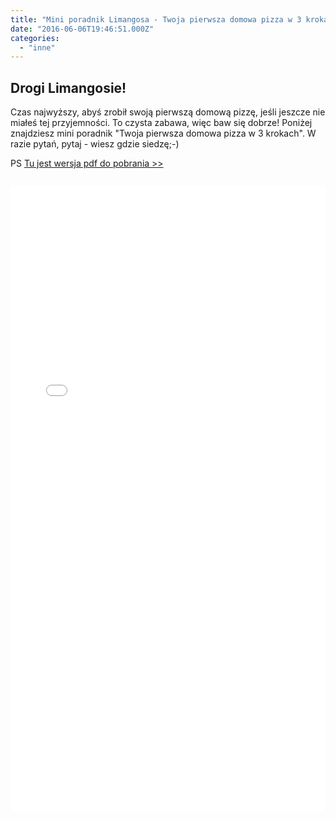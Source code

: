 ```yaml
---
title: "Mini poradnik Limangosa - Twoja pierwsza domowa pizza w 3 krokach"
date: "2016-06-06T19:46:51.000Z"
categories: 
  - "inne"
---
```


## Drogi Limangosie!

Czas najwyższy, abyś zrobił swoją pierwszą domową pizzę, jeśli jeszcze nie miałeś tej przyjemności. To czysta zabawa, więc baw się dobrze! Poniżej znajdziesz mini poradnik "Twoja pierwsza domowa pizza w 3 krokach". W razie pytań, pytaj - wiesz gdzie siedzę;-)

PS [Tu jest wersja pdf do pobrania >>](https://domowa.pizza/wp-content/uploads/2016/04/twoja-pierwsza-domowa-pizza-w-3-krokach-16-04-17-20-14-25.pdf)

<iframe src="//beacon.by/domowapizza/twoja-pierwsza-domowa-pizza-w-3-krokach" class="beacon-iframe" width="100%" style="min-height: 1000px; display: block; clear: both; margin: 2em 0;" scrolling="yes" frameborder="no"></iframe>
